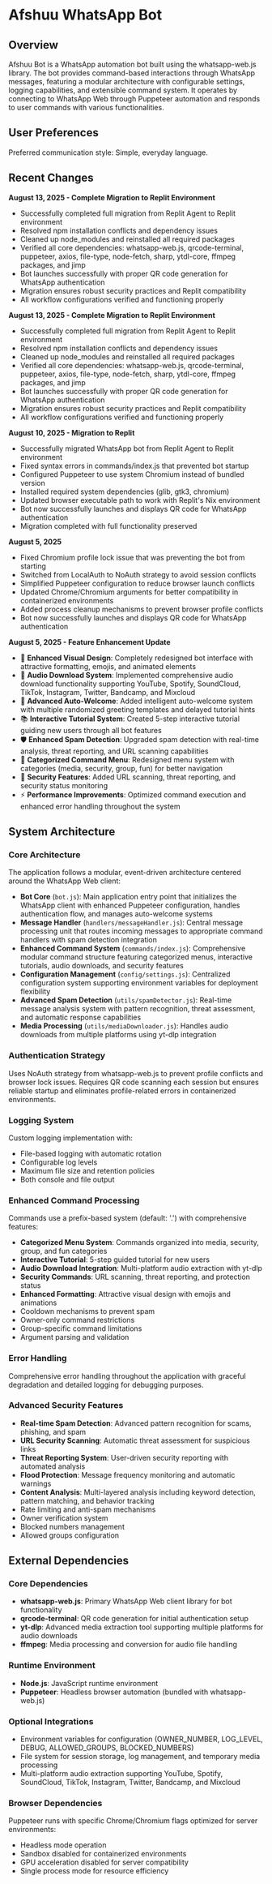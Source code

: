 # Afshuu WhatsApp Bot

## Overview

Afshuu Bot is a WhatsApp automation bot built using the whatsapp-web.js library. The bot provides command-based interactions through WhatsApp messages, featuring a modular architecture with configurable settings, logging capabilities, and extensible command system. It operates by connecting to WhatsApp Web through Puppeteer automation and responds to user commands with various functionalities.

## User Preferences

Preferred communication style: Simple, everyday language.

## Recent Changes

**August 13, 2025 - Complete Migration to Replit Environment**
- Successfully completed full migration from Replit Agent to Replit environment
- Resolved npm installation conflicts and dependency issues
- Cleaned up node_modules and reinstalled all required packages
- Verified all core dependencies: whatsapp-web.js, qrcode-terminal, puppeteer, axios, file-type, node-fetch, sharp, ytdl-core, ffmpeg packages, and jimp
- Bot launches successfully with proper QR code generation for WhatsApp authentication
- Migration ensures robust security practices and Replit compatibility
- All workflow configurations verified and functioning properly

**August 13, 2025 - Complete Migration to Replit Environment**
- Successfully completed full migration from Replit Agent to Replit environment
- Resolved npm installation conflicts and dependency issues
- Cleaned up node_modules and reinstalled all required packages
- Verified all core dependencies: whatsapp-web.js, qrcode-terminal, puppeteer, axios, file-type, node-fetch, sharp, ytdl-core, ffmpeg packages, and jimp
- Bot launches successfully with proper QR code generation for WhatsApp authentication
- Migration ensures robust security practices and Replit compatibility
- All workflow configurations verified and functioning properly

**August 10, 2025 - Migration to Replit**
- Successfully migrated WhatsApp bot from Replit Agent to Replit environment
- Fixed syntax errors in commands/index.js that prevented bot startup
- Configured Puppeteer to use system Chromium instead of bundled version
- Installed required system dependencies (glib, gtk3, chromium)
- Updated browser executable path to work with Replit's Nix environment
- Bot now successfully launches and displays QR code for WhatsApp authentication
- Migration completed with full functionality preserved

**August 5, 2025**
- Fixed Chromium profile lock issue that was preventing the bot from starting
- Switched from LocalAuth to NoAuth strategy to avoid session conflicts
- Simplified Puppeteer configuration to reduce browser launch conflicts
- Updated Chrome/Chromium arguments for better compatibility in containerized environments
- Added process cleanup mechanisms to prevent browser profile conflicts
- Bot now successfully launches and displays QR code for WhatsApp authentication

**August 5, 2025 - Feature Enhancement Update**
- 🎨 **Enhanced Visual Design**: Completely redesigned bot interface with attractive formatting, emojis, and animated elements
- 🎵 **Audio Download System**: Implemented comprehensive audio download functionality supporting YouTube, Spotify, SoundCloud, TikTok, Instagram, Twitter, Bandcamp, and Mixcloud
- 👋 **Advanced Auto-Welcome**: Added intelligent auto-welcome system with multiple randomized greeting templates and delayed tutorial hints
- 📚 **Interactive Tutorial System**: Created 5-step interactive tutorial guiding new users through all bot features
- 🛡️ **Enhanced Spam Detection**: Upgraded spam detection with real-time analysis, threat reporting, and URL scanning capabilities
- 🎯 **Categorized Command Menu**: Redesigned menu system with categories (media, security, group, fun) for better navigation
- 🔧 **Security Features**: Added URL scanning, threat reporting, and security status monitoring
- ⚡ **Performance Improvements**: Optimized command execution and enhanced error handling throughout the system

## System Architecture

### Core Architecture
The application follows a modular, event-driven architecture centered around the WhatsApp Web client:

- **Bot Core** (`bot.js`): Main application entry point that initializes the WhatsApp client with enhanced Puppeteer configuration, handles authentication flow, and manages auto-welcome systems
- **Message Handler** (`handlers/messageHandler.js`): Central message processing unit that routes incoming messages to appropriate command handlers with spam detection integration
- **Enhanced Command System** (`commands/index.js`): Comprehensive modular command structure featuring categorized menus, interactive tutorials, audio downloads, and security features
- **Configuration Management** (`config/settings.js`): Centralized configuration system supporting environment variables for deployment flexibility
- **Advanced Spam Detection** (`utils/spamDetector.js`): Real-time message analysis system with pattern recognition, threat assessment, and automatic response capabilities
- **Media Processing** (`utils/mediaDownloader.js`): Handles audio downloads from multiple platforms using yt-dlp integration

### Authentication Strategy
Uses NoAuth strategy from whatsapp-web.js to prevent profile conflicts and browser lock issues. Requires QR code scanning each session but ensures reliable startup and eliminates profile-related errors in containerized environments.

### Logging System
Custom logging implementation with:
- File-based logging with automatic rotation
- Configurable log levels
- Maximum file size and retention policies
- Both console and file output

### Enhanced Command Processing
Commands use a prefix-based system (default: '.') with comprehensive features:
- **Categorized Menu System**: Commands organized into media, security, group, and fun categories
- **Interactive Tutorial**: 5-step guided tutorial for new users
- **Audio Download Integration**: Multi-platform audio extraction with yt-dlp
- **Security Commands**: URL scanning, threat reporting, and protection status
- **Enhanced Formatting**: Attractive visual design with emojis and animations
- Cooldown mechanisms to prevent spam
- Owner-only command restrictions
- Group-specific command limitations
- Argument parsing and validation

### Error Handling
Comprehensive error handling throughout the application with graceful degradation and detailed logging for debugging purposes.

### Advanced Security Features
- **Real-time Spam Detection**: Advanced pattern recognition for scams, phishing, and spam
- **URL Security Scanning**: Automatic threat assessment for suspicious links
- **Threat Reporting System**: User-driven security reporting with automated analysis
- **Flood Protection**: Message frequency monitoring and automatic warnings
- **Content Analysis**: Multi-layered analysis including keyword detection, pattern matching, and behavior tracking
- Rate limiting and anti-spam mechanisms
- Owner verification system
- Blocked numbers management
- Allowed groups configuration

## External Dependencies

### Core Dependencies
- **whatsapp-web.js**: Primary WhatsApp Web client library for bot functionality
- **qrcode-terminal**: QR code generation for initial authentication setup
- **yt-dlp**: Advanced media extraction tool supporting multiple platforms for audio downloads
- **ffmpeg**: Media processing and conversion for audio file handling

### Runtime Environment
- **Node.js**: JavaScript runtime environment
- **Puppeteer**: Headless browser automation (bundled with whatsapp-web.js)

### Optional Integrations
- Environment variables for configuration (OWNER_NUMBER, LOG_LEVEL, DEBUG, ALLOWED_GROUPS, BLOCKED_NUMBERS)
- File system for session storage, log management, and temporary media processing
- Multi-platform audio extraction supporting YouTube, Spotify, SoundCloud, TikTok, Instagram, Twitter, Bandcamp, and Mixcloud

### Browser Dependencies
Puppeteer runs with specific Chrome/Chromium flags optimized for server environments:
- Headless mode operation
- Sandbox disabled for containerized environments
- GPU acceleration disabled for server compatibility
- Single process mode for resource efficiency